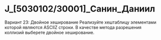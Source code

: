 # J_[5030102/30001]_Санин_Даниил
Вариант 23: Двойное хеширование
Реализуйте хеш­таблицу элементами которой являются ASCII­Z строки. В качестве метода
разрешения коллизий выберете двойное хеширование.